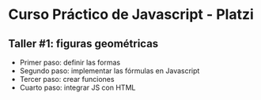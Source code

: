 # Curso Práctico de Javascript - Platzi

## Taller #1: figuras geométricas

- Primer paso: definir las formas
- Segundo paso: implementar las fórmulas en Javascript
- Tercer paso: crear funciones
- Cuarto paso: integrar JS con HTML

